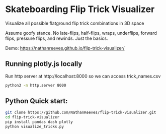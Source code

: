 # Skateboarding Flip Trick Visualizer
Visualize all possible flatground flip trick combinations in 3D space

Assume goofy stance.
No late-flips, half-flips, wraps, underflips, forward flips, pressure flips, and rewinds. Just the basics.

Demo: https://nathanreeves.github.io/flip-trick-visualizer/


## Running plotly.js locally 
Run http server at http://localhost:8000 so we can access trick_names.csv
```bash
python3 -m http.server 8000
```

## Python Quick start:
```bash
git clone https://github.com/NathanReeves/flip-trick-visualizer.git
cd flip-trick-visualizer
pip install pandas dash plotly
python visualize_tricks.py  
```
